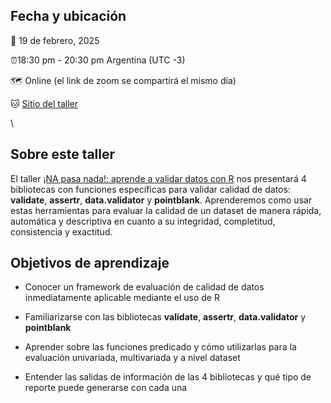 ## Fecha y ubicación

📆 19 de febrero, 2025

⏰18:30 pm - 20:30 pm Argentina (UTC -3)

🗺️ Online (el link de zoom se compartirá el mismo día)

🐱 [Sitio del taller](https://mcnanton.github.io/RladiesBA-TallerValidacionDatos/)

\

## Sobre este taller

El taller [¡NA pasa nada!: aprende a validar datos con
R](https://www.meetup.com/rladies-buenos-aires/events/305989967/) nos
presentará 4 bibliotecas con funciones específicas para validar calidad
de datos: **validate**, **assertr**, **data.validator** y
**pointblank**. Aprenderemos como usar estas herramientas para evaluar
la calidad de un dataset de manera rápida, automática y descriptiva en
cuanto a su integridad, completitud, consistencia y exactitud.

## Objetivos de aprendizaje

-   Conocer un framework de evaluación de calidad de datos
    inmediatamente aplicable mediante el uso de R

-   Familiarizarse con las bibliotecas **validate**, **assertr**,
    **data.validator** y **pointblank**

-   Aprender sobre las funciones predicado y cómo utilizarlas para la
    evaluación univariada, multivariada y a nivel dataset

-   Entender las salidas de información de las 4 bibliotecas y qué tipo
    de reporte puede generarse con cada una
